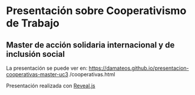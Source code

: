 # Presentación sobre Cooperativismo de Trabajo
## Master de acción solidaria internacional y de inclusión social

La presentación se puede ver en:
https://damateos.github.io/presentacion-cooperativas-master-uc3
/cooperativas.html

Presentación realizada con [Reveal.js](http://lab.hakim.se/reveal-js/)
